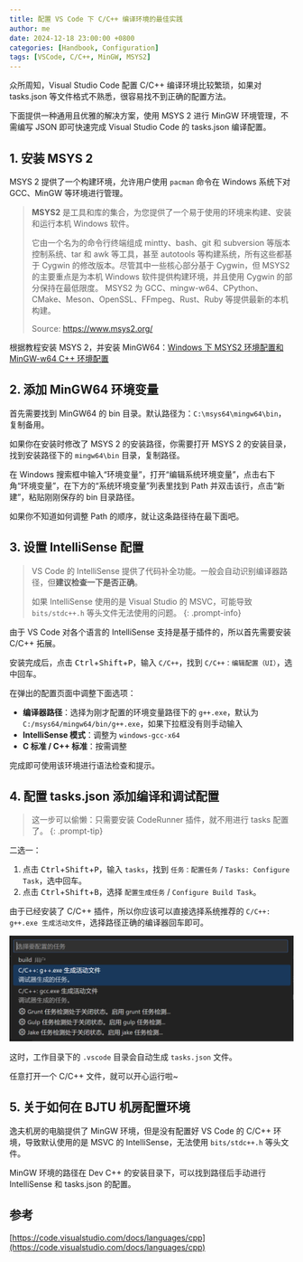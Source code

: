 ```yaml
---
title: 配置 VS Code 下 C/C++ 编译环境的最佳实践
author: me
date: 2024-12-18 23:00:00 +0800
categories: [Handbook, Configuration]
tags: [VSCode, C/C++, MinGW, MSYS2]
---
```


众所周知，Visual Studio Code 配置 C/C++ 编译环境比较繁琐，如果对 tasks.json 等文件格式不熟悉，很容易找不到正确的配置方法。

下面提供一种通用且优雅的解决方案，使用 MSYS 2 进行 MinGW 环境管理，不需编写 JSON 即可快速完成 Visual Studio Code 的 tasks.json 编译配置。

## 1. 安装 MSYS 2

MSYS 2 提供了一个构建环境，允许用户使用 `pacman` 命令在 Windows 系统下对 GCC、MinGW 等环境进行管理。

> **MSYS2** 是工具和库的集合，为您提供了一个易于使用的环境来构建、安装和运行本机 Windows 软件。
> 
> 它由一个名为的命令行终端组成 mintty、bash、git 和 subversion 等版本控制系统、tar 和 awk 等工具，甚至 autotools 等构建系统，所有这些都基于 Cygwin 的修改版本。尽管其中一些核心部分基于 Cygwin，但 MSYS2 的主要重点是为本机 Windows 软件提供构建环境，并且使用 Cygwin 的部分保持在最低限度。 MSYS2 为 GCC、mingw-w64、CPython、CMake、Meson、OpenSSL、FFmpeg、Rust、Ruby 等提供最新的本机构建。
> 
> Source: https://www.msys2.org/

根据教程安装 MSYS 2，并安装 MinGW64：[Windows 下 MSYS2 环境配置和 MinGW-w64 C++ 环境配置](https://blog.51cto.com/u_15127622/2882605)

## 2. 添加 MinGW64 环境变量

首先需要找到 MinGW64 的 bin 目录。默认路径为：`C:\msys64\mingw64\bin`，复制备用。

如果你在安装时修改了 MSYS 2 的安装路径，你需要打开 MSYS 2 的安装目录，找到安装路径下的 `mingw64\bin` 目录，复制路径。

在 Windows 搜索框中输入“环境变量”，打开“编辑系统环境变量”，点击右下角“环境变量”，在下方的“系统环境变量”列表里找到 Path 并双击该行，点击“新建”，粘贴刚刚保存的 bin 目录路径。

如果你不知道如何调整 Path 的顺序，就让这条路径待在最下面吧。

## 3. 设置 IntelliSense 配置

>VS Code 的 IntelliSense 提供了代码补全功能。一般会自动识别编译器路径，但**建议检查一下是否正确**。
>
>如果 IntelliSense 使用的是 Visual Studio 的 MSVC，可能导致 `bits/stdc++.h` 等头文件无法使用的问题。
{: .prompt-info}

由于 VS Code 对各个语言的 IntelliSense 支持是基于插件的，所以首先需要安装 C/C++ 拓展。

安装完成后，点击 <kbd>Ctrl</kbd>+<kbd>Shift</kbd>+<kbd>P</kbd>，输入 `C/C++`，找到 `C/C++：编辑配置（UI）`，选中回车。

在弹出的配置页面中调整下面选项：

- **编译器路径**：选择为刚才配置的环境变量路径下的 `g++.exe`，默认为 `C:/msys64/mingw64/bin/g++.exe`，如果下拉框没有则手动输入
- **IntelliSense 模式**：调整为 `windows-gcc-x64`
- **C 标准 / C++ 标准**：按需调整

完成即可使用该环境进行语法检查和提示。

## 4. 配置 tasks.json 添加编译和调试配置

> 这一步可以偷懒：只需要安装 CodeRunner 插件，就不用进行 tasks 配置了。
{: .prompt-tip}

二选一：
1. 点击 <kbd>Ctrl</kbd>+<kbd>Shift</kbd>+<kbd>P</kbd>，输入 `tasks`，找到 `任务：配置任务` / `Tasks: Configure Task`，选中回车。
2. 点击 <kbd>Ctrl</kbd>+<kbd>Shift</kbd>+<kbd>B</kbd>，选择 `配置生成任务` / `Configure Build Task`。

由于已经安装了 C/C++ 插件，所以你应该可以直接选择系统推荐的 `C/C++: g++.exe 生成活动文件`，选择路径正确的编译器回车即可。

![](../assets/img/best-practice-vscode-cpp-configure/select-config.png)

这时，工作目录下的 `.vscode` 目录会自动生成 `tasks.json` 文件。

任意打开一个 C/C++ 文件，就可以开心运行啦~

## 5. 关于如何在 BJTU 机房配置环境

逸夫机房的电脑提供了 MinGW 环境，但是没有配置好 VS Code 的 C/C++ 环境，导致默认使用的是 MSVC 的 IntelliSense，无法使用 `bits/stdc++.h` 等头文件。

MinGW 环境的路径在 Dev C++ 的安装目录下，可以找到路径后手动进行 IntelliSense 和 tasks.json 的配置。

## 参考

[https://code.visualstudio.com/docs/languages/cpp](https://code.visualstudio.com/docs/languages/cpp)
